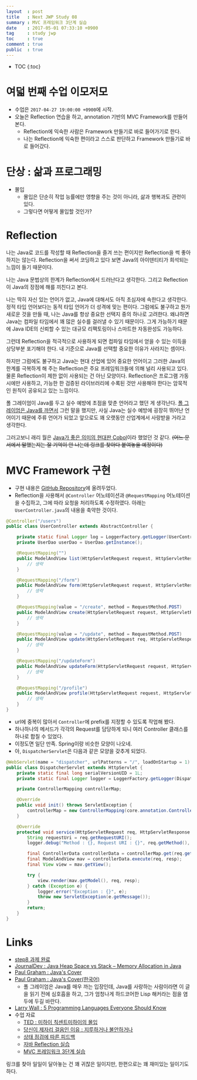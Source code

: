 ```yaml
---
layout  : post
title   : Next JWP Study 08
summary : MVC 프레임워크 3단계 실습
date    : 2017-05-01 07:33:10 +0900
tag     : study jwp
toc     : true
comment : true
public  : true
---
```

* TOC
{:toc}

# 여덟 번째 수업 이모저모

* 수업은 `2017-04-27 19:00:00 +0900`에 시작.
* 오늘은 Reflection 연습을 하고, annotation 기반의 MVC Framework를 만들어 본다.
    * Reflection에 익숙한 사람은 Framework 만들기로 바로 들어가기로 한다.
    * 나는 Reflection에 익숙한 편이라고 스스로 판단하고 Framework 만들기로 바로 들어갔다.

# 단상 : 삶과 프로그래밍

* 몰입
    * 몰입은 단순히 작업 능률에만 영향을 주는 것이 아니라, 삶과 행복과도 관련이 있다.
    * 그렇다면 어떻게 몰입할 것인가?

# Reflection

나는 Java로 코드를 작성할 때 Reflection을 즐겨 쓰는 편이지만 Reflection을 썩 좋아하지는 않는다.
Reflection을 써서 코딩하고 있다 보면 Java의 아이덴티티가 희석되는 느낌이 들기 때문이다.

나는 Java 문법상의 한계가 Reflection에서 드러난다고 생각한다.
그리고 Reflection이 Java의 장점에 해를 끼친다고 본다.

나는 딱히 자신 있는 언어가 없고, Java에 대해서도 아직 초심자에 속한다고 생각한다.
정적 타입 언어보다는 동적 타입 언어가 더 성격에 맞는 편이다.
그럼에도 불구하고 뭔가 새로운 것을 만들 때, 나는 Java를 항상 중요한 선택지 중의 하나로 고려한다.
왜냐하면 Java는 컴파일 타임에서 꽤 많은 실수를 걸러낼 수 있기 때문이다.
그게 가능하기 때문에 Java IDE의 신뢰할 수 있는 대규모 리팩토링이나 스마트한 자동완성도 가능하다.

그런데 Reflection을 적극적으로 사용하게 되면 컴파일 타임에서 얻을 수 있는 이득을 상당부분 포기해야 한다.
내 기준으로 Java를 선택할 중요한 이유가 사라지는 셈이다.

하지만 그럼에도 불구하고 Java는 현대 산업에 있어 중요한 언어이고
그러한 Java의 한계를 극복하게 해 주는 Reflection은 주요 프레임워크들에 의해 널리 사용되고 있다.
물론 Reflection이 제한 없이 사용되는 건 아닌 모양이다.
Reflection은 프로그램 가동시에만 사용하고, 가능한 한 검증된 라이브러리에 수록된 것만 사용해야 한다는
암묵적인 원칙이 공유되고 있는 느낌이다.

폴 그레이엄이 Java를 두고 실수 예방에 초점을 맞춘 언어라고 했던 게 생각난다.
[폴 그레이엄은 Java를 까면서](http://paulgraham.com/javacover.html) 그런 말을 했지만,
사실 Java는 실수 예방에 굉장히 뛰어난 언어이기 때문에 주류 언어가 되었고
앞으로도 꽤 오랫동안 산업계에서 사랑받을 거라고 생각한다.

그러고보니 래리 월은 [Java가 좋은 의미의 현대판 Cobol](https://youtu.be/LR8fQiskYII?t=1m39s)이라 했었던 것 같다.
~~(어느 문서에서 말했는지는 잘 기억이 안 나는데 링크를 찾아다 붙여놓을 예정이다)~~

# MVC Framework 구현

* 구현 내용은 [GitHub Repository](https://github.com/johngrib/jwp-basic/tree/step8-johngrib)에 올려두었다.
* Reflection을 사용해서 `@Controller` 어노테이션과 `@RequestMapping` 어노테이션을 수집하고, 그에 따라 요청을 처리하도록 수정하였다. 아래는 `UserController.java`의 내용을 축약한 것이다.

```java
@Controller("/users")
public class UserController extends AbstractController {

    private static final Logger log = LoggerFactory.getLogger(UserController.class);
    private UserDao userDao = UserDao.getInstance();

    @RequestMapping("")
    public ModelAndView list(HttpServletRequest request, HttpServletResponse response) throws Exception {
        // 생략
    }

    @RequestMapping("/form")
    public ModelAndView form(HttpServletRequest request, HttpServletResponse response) throws Exception {
        // 생략
    }

    @RequestMapping(value = "/create", method = RequestMethod.POST)
    public ModelAndView create(HttpServletRequest request, HttpServletResponse response) throws Exception {
        // 생략
    }

    @RequestMapping(value = "/update", method = RequestMethod.POST)
    public ModelAndView update(HttpServletRequest req, HttpServletResponse response) throws Exception {
        // 생략
    }

    @RequestMapping("/updateForm")
    public ModelAndView updateForm(HttpServletRequest request, HttpServletResponse response) throws Exception {
        // 생략
    }

    @RequestMapping("/profile")
    public ModelAndView profile(HttpServletRequest request, HttpServletResponse response) throws Exception {
        // 생략
    }
}
```

* url에 중복이 많아서 `Controller`에 prefix를 지정할 수 있도록 작업해 봤다.
* 하나하나의 메서드가 각각의 Request를 담당하게 되니 여러 Controller 클래스를 하나로 합칠 수 있었다.
* 이정도면 일단 만족. Spring이랑 비슷한 모양이 나오네.
* 아, `DispatcherServlet`은 다음과 같은 모양을 갖추게 되었다.

```java
@WebServlet(name = "dispatcher", urlPatterns = "/", loadOnStartup = 1)
public class DispatcherServlet extends HttpServlet {
    private static final long serialVersionUID = 1L;
    private static final Logger logger = LoggerFactory.getLogger(DispatcherServlet.class);

    private ControllerMapping controllerMap;

    @Override
    public void init() throws ServletException {
        controllerMap = new ControllerMapping(core.annotation.Controller.class, "next.controller");
    }

    @Override
    protected void service(HttpServletRequest req, HttpServletResponse resp) throws ServletException, IOException {
        String requestUri = req.getRequestURI();
        logger.debug("Method : {}, Request URI : {}", req.getMethod(), requestUri);

        final ControllerData controllerData = controllerMap.get(req.getMethod(), req.getRequestURI());
        final ModelAndView mav = controllerData.execute(req, resp);
        final View view = mav.getView();

        try {
            view.render(mav.getModel(), req, resp);
        } catch (Exception e) {
            logger.error("Exception : {}", e);
            throw new ServletException(e.getMessage());
        }
        return;
    }
}
```


# Links

* [step8 과제 완료](https://github.com/johngrib/jwp-basic/tree/step8-johngrib)
* [JournalDev : Java Heap Space vs Stack – Memory Allocation in Java](http://www.journaldev.com/4098/java-heap-space-vs-stack-memory)
* [Paul Graham : Java's Cover](http://paulgraham.com/javacover.html)
* [Paul Graham : Java's Cover(한국어)](http://blog.fupfin.com/?p=102)
    * 폴 그레이엄은 Java를 매우 까는 입장인데, Java를 사랑하는 사람이라면 이 글을 읽기 전에 심호흡을 하고, 그가 엄청나게 하드코어한 Lisp 해커라는 점을 염두에 두길 바란다.
* [Larry Wall : 5 Programming Languages Everyone Should Know](https://youtu.be/LR8fQiskYII?t=1m39s)
* 수업 자료
    * [TED : 미하이 칙센트미하이의 몰입](https://www.ted.com/talks/mihaly_csikszentmihalyi_on_flow?language=ko#t-1033416)
    * [당신이 제자리 걸음인 이유 : 지루하거나 불안하거나](http://egloos.zum.com/agile/v/5749946)
    * [상태 점검에 따른 피드백](https://nextstep.camp/courses/-KgDNT4rfavb_BzYLBXr/-Kf9lXoEYVTp6w6Nkl3t/lessons/-Kh_ghT2zXD6EMC6Ix5e)
    * [자바 Reflection 실습](https://nextstep.camp/courses/-KgDNT4rfavb_BzYLBXr/-Kf9leY0VnZi2akOLdkW/lessons/-Khyfd6JtntTR9BwsGVR)
    * [MVC 프레임워크 3단계 실습](https://nextstep.camp/courses/-KgDNT4rfavb_BzYLBXr/-Kf9leY0VnZi2akOLdkW/lessons/-KhyffvIV_kFgKjRrGOi)

링크를 찾아 일일이 달아놓는 건 꽤 귀찮은 일이지만, 한편으로는 꽤 재미있는 일이기도 하다.
